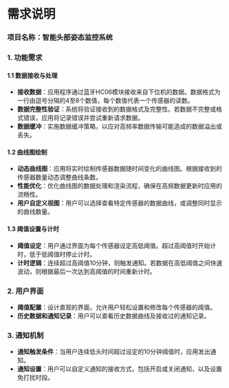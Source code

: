 # 需求说明

### 项目名称：智能头部姿态监控系统

### 1. 功能需求

#### 1.1 数据接收与处理
- **接收数据**：应用程序通过蓝牙HC06模块接收来自下位机的数据。数据格式为一行由逗号分隔的4至8个数值，每个数值代表一个传感器的读数。
- **数据完整性验证**：系统将验证接收到的数据格式及完整性。若数据不完整或格式错误，应用将记录错误并尝试重新请求数据。
- **数据缓冲**：实施数据缓冲策略，以应对高频率数据传输可能造成的数据溢出或丢失。

#### 1.2 曲线图绘制
- **动态曲线图**：应用将实时绘制传感器数据随时间变化的曲线图。根据接收到的传感器数量动态调整曲线条数。
- **性能优化**：优化曲线图的数据处理和渲染流程，确保在高频数据更新时应用的流畅性。
- **用户自定义视图**：用户可以选择查看特定传感器的数据曲线，或调整同时显示的曲线数量。

#### 1.3 阈值设置与计时
- **阈值设定**：用户通过界面为每个传感器设定高低阈值。超过高阈值时开始计时，低于低阈值时停止计时。
- **计时逻辑**：连续超过高阈值10分钟，则触发通知。若数据在高低阈值之间快速波动，则根据最后一次达到高阈值的时间重新计时。

### 2. 用户界面
- **阈值配置**：设计直观的界面，允许用户轻松设置和修改每个传感器的阈值。
- **历史数据和通知记录**：用户可以查看历史数据曲线及接收过的通知记录。

### 3. 通知机制
- **通知触发条件**：当用户连续低头时间超过设定的10分钟阈值时，应用发出通知。
- **通知设置**：用户可以自定义通知的接收方式，包括开启或关闭通知，以及设置免打扰时段。

